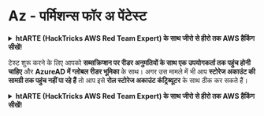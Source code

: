 # Az - पर्मिशन्स फॉर अ पेंटेस्ट

<details>

<summary><strong>htARTE (HackTricks AWS Red Team Expert) के साथ जीरो से हीरो तक AWS हैकिंग सीखें</strong></a><strong>!</strong></summary>

हैकट्रिक्स का समर्थन करने के अन्य तरीके:

* अगर आप अपनी कंपनी को हैकट्रिक्स में विज्ञापित देखना चाहते हैं या हैकट्रिक्स को पीडीएफ में डाउनलोड करना चाहते हैं तो [**सब्सक्रिप्शन प्लान्स**](https://github.com/sponsors/carlospolop) देखें!
* [**आधिकारिक PEASS और HackTricks स्वैग**](https://peass.creator-spring.com) प्राप्त करें
* हमारा विशेष [**NFTs**](https://opensea.io/collection/the-peass-family) संग्रह, देखें [**द पीएस फैमिली**](https://opensea.io/collection/the-peass-family) को खोजें
* **जुड़ें** 💬 [**डिस्कॉर्ड समूह**](https://discord.gg/hRep4RUj7f) या [**टेलीग्राम समूह**](https://t.me/peass) में शामिल हों या हमें **ट्विटर** 🐦 [**@hacktricks_live**](https://twitter.com/hacktricks_live)** पर फॉलो** करें।
* **हैकिंग ट्रिक्स साझा करें, हैकट्रिक्स** और [**हैकट्रिक्स क्लाउड**](https://github.com/carlospolop/hacktricks-cloud) github रेपो में पीआर जमा करके।

</details>

टेस्ट शुरू करने के लिए आपको **सब्सक्रिप्शन पर रीडर अनुमतियों के साथ एक उपयोगकर्ता तक पहुंच होनी चाहिए** और **AzureAD में ग्लोबल रीडर भूमिका** के साथ। अगर उस मामले में भी आप **स्टोरेज अकाउंट की सामग्री तक पहुंच नहीं पा रहे हैं** तो आप इसे **रोल स्टोरेज अकाउंट कंट्रिब्यूटर** के साथ ठीक कर सकते हैं।

<details>

<summary><strong>htARTE (HackTricks AWS Red Team Expert) के साथ जीरो से हीरो तक AWS हैकिंग सीखें</strong></a><strong>!</strong></summary>

हैकट्रिक्स का समर्थन करने के अन्य तरीके:

* अगर आप अपनी कंपनी को हैकट्रिक्स में विज्ञापित देखना चाहते हैं या हैकट्रिक्स को पीडीएफ में डाउनलोड करना चाहते हैं तो [**सब्सक्रिप्शन प्लान्स**](https://github.com/sponsors/carlospolop) देखें!
* [**आधिकारिक PEASS और HackTricks स्वैग**](https://peass.creator-spring.com) प्राप्त करें
* हमारा विशेष [**NFTs**](https://opensea.io/collection/the-peass-family) संग्रह, देखें [**द पीएस फैमिली**](https://opensea.io/collection/the-peass-family) को खोजें
* **जुड़ें** 💬 [**डिस्कॉर्ड समूह**](https://discord.gg/hRep4RUj7f) या [**टेलीग्राम समूह**](https://t.me/peass) में शामिल हों या हमें **ट्विटर** 🐦 [**@hacktricks_live**](https://twitter.com/hacktricks_live)** पर फॉलो** करें।
* **हैकिंग ट्रिक्स साझा करें, हैकट्रिक्स** और [**हैकट्रिक्स क्लाउड**](https://github.com/carlospolop/hacktricks-cloud) github रेपो में पीआर जमा करके।

</details>
